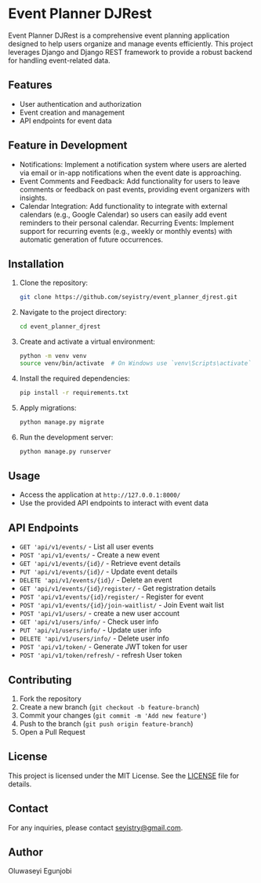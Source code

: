 # Event Planner DJRest

Event Planner DJRest is a comprehensive event planning application designed to help users organize and manage events efficiently. This project leverages Django and Django REST framework to provide a robust backend for handling event-related data.

## Features

- User authentication and authorization
- Event creation and management
- API endpoints for event data

## Feature in Development

- Notifications: Implement a notification system where users are alerted via email or in-app notifications when the event date is approaching.
- Event Comments and Feedback: Add functionality for users to leave comments or feedback on past events, providing event organizers with insights.
- Calendar Integration: Add functionality to integrate with external calendars (e.g., Google Calendar) so users can easily add event reminders to their personal calendar.
Recurring Events: Implement support for recurring events (e.g., weekly or monthly events) with automatic generation of future occurrences.


## Installation

1. Clone the repository:
	```bash
	git clone https://github.com/seyistry/event_planner_djrest.git
	```
2. Navigate to the project directory:
	```bash
	cd event_planner_djrest
	```
3. Create and activate a virtual environment:
	```bash
	python -m venv venv
	source venv/bin/activate  # On Windows use `venv\Scripts\activate`
	```
4. Install the required dependencies:
	```bash
	pip install -r requirements.txt
	```
5. Apply migrations:
	```bash
	python manage.py migrate
	```
6. Run the development server:
	```bash
	python manage.py runserver
	```

## Usage

- Access the application at `http://127.0.0.1:8000/`
- Use the provided API endpoints to interact with event data

## API Endpoints

- `GET 'api/v1/events/` - List all user events
- `POST 'api/v1/events/` - Create a new event
- `GET 'api/v1/events/{id}/` - Retrieve event details
- `PUT 'api/v1/events/{id}/` - Update event details
- `DELETE 'api/v1/events/{id}/` - Delete an event
- `GET 'api/v1/events/{id}/register/` - Get registration details
- `POST 'api/v1/events/{id}/register/` - Register for event
- `POST 'api/v1/events/{id}/join-waitlist/` - Join Event wait list
- `POST 'api/v1/users/` - create a new user account
- `GET 'api/v1/users/info/` - Check user info
- `PUT 'api/v1/users/info/` - Update user info
- `DELETE 'api/v1/users/info/` - Delete user info
- `POST 'api/v1/token/` - Generate JWT token for user
- `POST 'api/v1/token/refresh/` - refresh User token

## Contributing

1. Fork the repository
2. Create a new branch (`git checkout -b feature-branch`)
3. Commit your changes (`git commit -m 'Add new feature'`)
4. Push to the branch (`git push origin feature-branch`)
5. Open a Pull Request

## License

This project is licensed under the MIT License. See the [LICENSE](LICENSE) file for details.

## Contact

For any inquiries, please contact [seyistry@gmail.com](mailto:seyistry@gmail.com).

## Author

Oluwaseyi Egunjobi

